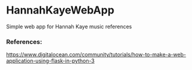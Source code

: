 # HannahKayeWebApp
Simple web app for Hannah Kaye music references

### References:
https://www.digitalocean.com/community/tutorials/how-to-make-a-web-application-using-flask-in-python-3
